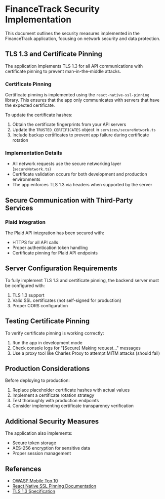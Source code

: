 # FinanceTrack Security Implementation

This document outlines the security measures implemented in the FinanceTrack application, focusing on network security and data protection.

## TLS 1.3 and Certificate Pinning

The application implements TLS 1.3 for all API communications with certificate pinning to prevent man-in-the-middle attacks.

### Certificate Pinning

Certificate pinning is implemented using the `react-native-ssl-pinning` library. This ensures that the app only communicates with servers that have the expected certificate.

To update the certificate hashes:

1. Obtain the certificate fingerprints from your API servers
2. Update the `TRUSTED_CERTIFICATES` object in `services/secureNetwork.ts`
3. Include backup certificates to prevent app failure during certificate rotation

### Implementation Details

- All network requests use the secure networking layer (`secureNetwork.ts`)
- Certificate validation occurs for both development and production environments
- The app enforces TLS 1.3 via headers when supported by the server

## Secure Communication with Third-Party Services

### Plaid Integration

The Plaid API integration has been secured with:

- HTTPS for all API calls
- Proper authentication token handling
- Certificate pinning for Plaid API endpoints

## Server Configuration Requirements

To fully implement TLS 1.3 and certificate pinning, the backend server must be configured with:

1. TLS 1.3 support
2. Valid SSL certificates (not self-signed for production)
3. Proper CORS configuration

## Testing Certificate Pinning

To verify certificate pinning is working correctly:

1. Run the app in development mode
2. Check console logs for "[Secure] Making request..." messages
3. Use a proxy tool like Charles Proxy to attempt MITM attacks (should fail)

## Production Considerations

Before deploying to production:

1. Replace placeholder certificate hashes with actual values
2. Implement a certificate rotation strategy
3. Test thoroughly with production endpoints
4. Consider implementing certificate transparency verification

## Additional Security Measures

The application also implements:

- Secure token storage
- AES-256 encryption for sensitive data
- Proper session management

## References

- [OWASP Mobile Top 10](https://owasp.org/www-project-mobile-top-10/)
- [React Native SSL Pinning Documentation](https://github.com/MaxToyberman/react-native-ssl-pinning)
- [TLS 1.3 Specification](https://tools.ietf.org/html/rfc8446) 